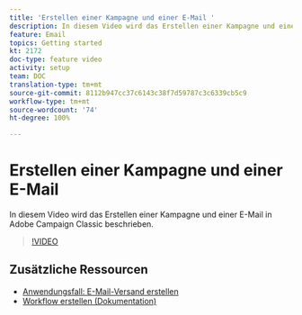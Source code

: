 ```yaml
---
title: 'Erstellen einer Kampagne und einer E-Mail '
description: In diesem Video wird das Erstellen einer Kampagne und einer E-Mail in Adobe Campaign Classic beschrieben.
feature: Email
topics: Getting started
kt: 2172
doc-type: feature video
activity: setup
team: DOC
translation-type: tm+mt
source-git-commit: 8112b947cc37c6143c38f7d59787c3c6339cb5c9
workflow-type: tm+mt
source-wordcount: '74'
ht-degree: 100%

---
```



# Erstellen einer Kampagne und einer E-Mail

In diesem Video wird das Erstellen einer Kampagne und einer E-Mail in Adobe Campaign Classic beschrieben.

>[!VIDEO](https://video.tv.adobe.com/v/25604?quality=12)

## Zusätzliche Ressourcen

* [Anwendungsfall: E-Mail-Versand erstellen](https://docs.adobe.com/content/help/de-DE/campaign-classic/using/designing-content/editing-html-content/use-case--creating-an-email-delivery.html)
* [Workflow erstellen (Dokumentation)](https://docs.adobe.com/content/help/de-DE/campaign-classic/using/automating-with-workflows/general-operation/building-a-workflow.html)
